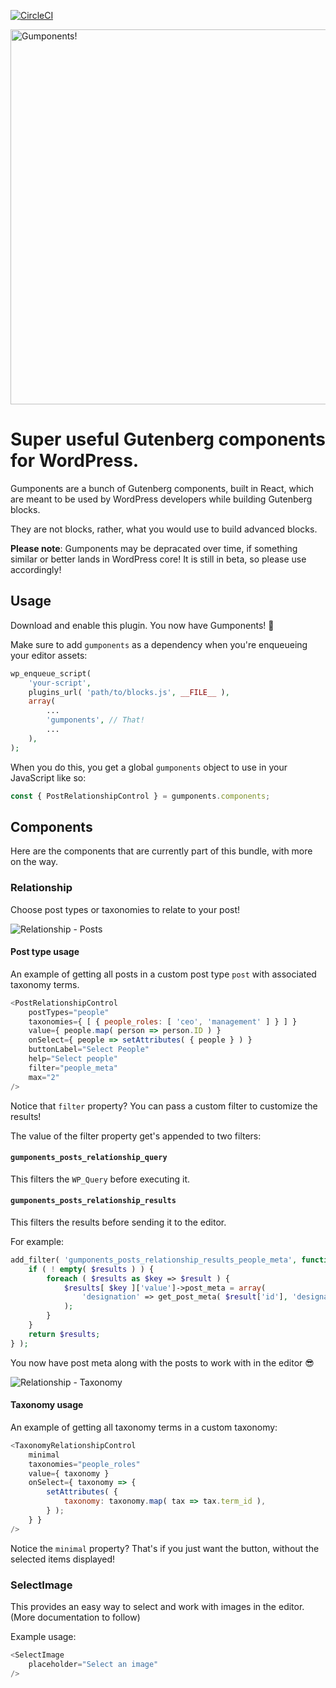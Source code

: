 [![CircleCI](https://circleci.com/gh/junaidbhura/gumponents.svg?style=svg)](https://circleci.com/gh/junaidbhura/gumponents)

<img src="https://user-images.githubusercontent.com/2512525/49289206-01d88f00-f4f3-11e8-8a79-efe8e5a2fcb4.png" width="600" alt="Gumponents!">

# Super useful Gutenberg components for WordPress.

Gumponents are a bunch of Gutenberg components, built in React, which are meant to be used by WordPress developers while building Gutenberg blocks.

They are not blocks, rather, what you would use to build advanced blocks.

**Please note**: Gumponents may be depracated over time, if something similar or better lands in WordPress core! It is still in beta, so please use accordingly!

## Usage

Download and enable this plugin. You now have Gumponents! 🎉

Make sure to add `gumponents` as a dependency when you're enqueueing your editor assets:

```php
wp_enqueue_script(
    'your-script',
    plugins_url( 'path/to/blocks.js', __FILE__ ),
    array(
        ...
        'gumponents', // That!
        ...
    ),
);
```

When you do this, you get a global `gumponents` object to use in your JavaScript like so:

```js
const { PostRelationshipControl } = gumponents.components;
```

## Components

Here are the components that are currently part of this bundle, with more on the way.

### Relationship

Choose post types or taxonomies to relate to your post!

![Relationship - Posts](https://user-images.githubusercontent.com/2512525/49289288-449a6700-f4f3-11e8-8ac3-2b56b72c7e41.gif)

#### Post type usage

An example of getting all posts in a custom post type `post` with associated taxonomy terms.

```js
<PostRelationshipControl
    postTypes="people"
    taxonomies={ [ { people_roles: [ 'ceo', 'management' ] } ] }
    value={ people.map( person => person.ID ) }
    onSelect={ people => setAttributes( { people } ) }
    buttonLabel="Select People"
    help="Select people"
    filter="people_meta"
    max="2"
/>
```

Notice that `filter` property? You can pass a custom filter to customize the results!

The value of the filter property get's appended to two filters:

#### `gumponents_posts_relationship_query`
This filters the `WP_Query` before executing it.

#### `gumponents_posts_relationship_results`
This filters the results before sending it to the editor.

For example:

```php
add_filter( 'gumponents_posts_relationship_results_people_meta', function ( $results ) {
	if ( ! empty( $results ) ) {
		foreach ( $results as $key => $result ) {
			$results[ $key ]['value']->post_meta = array(
				'designation' => get_post_meta( $result['id'], 'designation', true ),
			);
		}
	}
	return $results;
} );
```

You now have post meta along with the posts to work with in the editor 😎

![Relationship - Taxonomy](https://user-images.githubusercontent.com/2512525/49289292-46642a80-f4f3-11e8-8fe7-2b620c86ffd4.gif)

#### Taxonomy usage

An example of getting all taxonomy terms in a custom taxonomy:

```js
<TaxonomyRelationshipControl
    minimal
    taxonomies="people_roles"
    value={ taxonomy }
    onSelect={ taxonomy => {
        setAttributes( {
            taxonomy: taxonomy.map( tax => tax.term_id ),
        } );
    } }
/>
```

Notice the `minimal` property? That's if you just want the button, without the selected items displayed!

### SelectImage

This provides an easy way to select and work with images in the editor. (More documentation to follow)

Example usage:

```js
<SelectImage
    placeholder="Select an image"
/>
``` 
